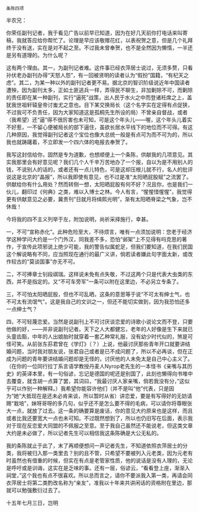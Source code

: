     条陈四项 

   半农兄：

   你荣任副刊记者，我于看见广告以前早已知道，因为在好几天前你打电话来叫寄稿，我就答应给你帮忙了。论理是早应该敬赠花红，以表祝贺之意，但是几个礼拜终于没有送，实在是对不起之至。不过我未曾奉贺，也不是全然因为懒惰，一半还是另有道理的。为什么呢？

   这有两个理由。其一，为副刊记者难。这件事已经衣萍居士说过，无须多赘，只看孙伏老办副刊办得“天怒人怨”，有一回被贤明的读者认为“假扮”国籍，“有杞天之虑”。其二，为某一种以外的副刊记者更不易。据北京的智识阶级说近年中国读者遭殃，因为副刊太多，正如土匪逃兵一样，弄得民不聊生，非加剿除不可，而剿除的责任即在某一种副刊，实行“逼死”战策，出人民于水火之中而登诸衽席之上，盖犹我世祖轩辕皇帝讨蚩尤之意也。目下某交换局长（这个名字实在定得有点促狭，不过我可不负责任，因为大家知道这是孤桐先生所设的局）不曾亲自督战，或者（我希望）还“逼”得不很厉害也未可知，可是这个年头儿——喔，这个年头儿着实不好惹，一不留心便被局长的部下逼住，虽欲长居水平线下的地位而不可得。有这几种原因，我觉得副刊记者这个宝位也像大总统一般是有点可为而不可为的，所以我也就踌躇着，不立即发一个四六体的电报去奉贺了。

   我写这封信给你，固然是专为道歉，也想顺便上一个条陈，供献我的几项意见。其实我那里会有好意见呢？我们几个人千辛万苦地办了一个报，自以为是不用别人的钱，不说别人的话的，或者还有一点儿特色，可是这却压根儿就不行，名人的批评说这是北京的“晶报”，所以我即使有意见，也不过是准“太阳晒屁股赋”之流罢了。供献给你有什么用处？然而转侧一想，太阳晒屁股有何不好？况且你，也是我们一伙儿，翻印过《何典》之类，难以入博士之林。今人有言，“惺惺惜惺惺”，我觉得更有供献意见之必要，冀贵刊“日就月将缉熙光明”，渐有太阳晒脊梁之气象，岂不休哉！

   今将我的四不主义列举于左，附加说明，尚祈采择施行，幸甚。

   一，不可“宣称赤化”。此种危险至大，不待烦言，唯有一点须加说明：您老于经济学这种学问大约是一个门外汉，同我差不多，恐怕“邺架”上不见得有吗克思的著作，于宣传此项邪说上绝少可能，我的警告似属蛇足，但我们要知道，在我们民国这个解说略有不同，应当照现在通行的最广义讲，倘若读者嫌此句字面太新，或改作较古的“莫谈国事”亦无不可。

   二，不可捧章士钊段祺瑞。这样说未免有点失敬，不过这两个只是代表大虫类的东西，并不是指定的。又“不可车旁军”一条可以附在这里边，不必另立专条了。

   三，不可怕太阳晒屁股，但也不可乱晒，这条的意思等于说“不可太有绅士气，也不可太有流氓气”。这是我自己的文训之一，但还不能切实做到，因为我恐怕还多一点绅士气？

   四，不可轻蔑恋爱。当然是说副刊上不可讨厌谈恋爱的诗歌小说论文而不登，只要他做的好，——并非说副刊记者。天下之人大都健忘，老年的人好像是生下来就已头童齿豁，中年的人出娘胎时就穿着一套乙种常礼服，没有幼少时代似的，煞是可怪可笑。从前张东荪君曾在《学灯》（？）上说，他最讨厌那些青年开口就要讲结婚问题，当时我对朋友说，张君自己或者是已不成问题了，所以不必再谈，但在正成为问题的青年要讲结婚问题却是无怪的，讨厌他的人未免太是自己中心主义了。（在你的一位同行拉丁系言语学教授丹麦人Nyrop老先生的一本怪书《亲嘴与其历史》的英译本里，有一句俗谚，忘记是德国的呢还是别国了，此刻也懒得向书堆中去覆查，就含胡一点算了罢，其词曰，“我最讨厌人家亲嘴，倘若我没有分，”这似乎可以作别一种解释。）我希望你能容许他们（并不是叫“他”代表，只是因为“她”大抵现在是还未必肯来谈，所以暂时从省）讲恋爱，要是有写得好的无妨请赐“栽培”，妹呀哥呀的多几句，似乎还不是怎么要不得的毛病，可以请你将尊眼张大一点，就放了过去。这一条的确要算是废话，你的意见大约原来也是这样，而且或者比我还要宽大一点也未可知。不过既然想到了，所以也仍旧写在后面，表示我对于现在反恋爱大同盟的不佩服之至意。至于我自己虽然还不能说老，但这类文章大约是未必做了，所以记者先生可以相信我这条陈确是大公无私的。

   我的条陈就止于此了，末了再顺便想问一声记者先生，不知道依照衣萍居士的分类，我将被归入那一类里去？别的且不管，只希望不要被列入元老类，因为元老有时虽然也有借重的时候，但实在有点是老管家性质，他的说话是没有人理的，无论是呼吁或是训诲，这实在是乏味的事。还有一层，俗谚云，“看看登上座，渐渐入祠堂，”这个我也有点不很喜欢。所以总而言之，请你不要派我入第一类，再请会同衣萍居士将第二类酌改名称为“亲友”，准我以十年来共讲闲话的资格附在里边，那就可以勉强敷衍过去了。

   十五年七月三日，岂明

